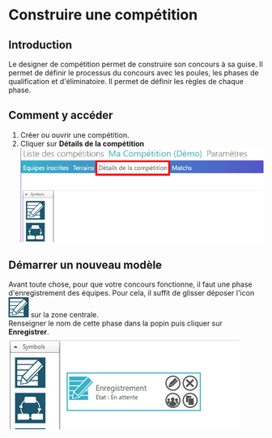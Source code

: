﻿# Construire une compétition

## Introduction
Le designer de compétition permet de construire son concours à sa guise.
Il permet de définir le processus du concours avec les poules, les phases de qualification et d'éliminatoire.
Il permet de définir les règles de chaque phase.

## Comment y accéder
1. Créer ou ouvrir une compétition.
2. Cliquer sur **Détails de la compétition**  
 ![detail de la compétition](img/design-competition/1.jpg)

## Démarrer un nouveau modèle
Avant toute chose, pour que votre concours fonctionne, il faut une phase d'enregistrement des équipes.
Pour cela, il suffit de glisser déposer l'icon ![detail de la compétition](img/design-competition/2.jpg) sur la zone centrale.  
Renseigner le nom de cette phase dans la popin puis cliquer sur **Enregistrer**.  
![detail de la compétition](img/design-competition/3.jpg)
